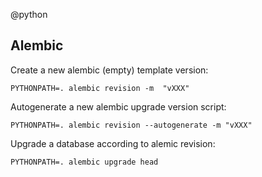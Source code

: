 @python

## Alembic

Create a new alembic (empty) template version:

    PYTHONPATH=. alembic revision -m  "vXXX"

Autogenerate a new alembic upgrade version script:

    PYTHONPATH=. alembic revision --autogenerate -m "vXXX"

Upgrade a database according to alemic revision:

    PYTHONPATH=. alembic upgrade head

